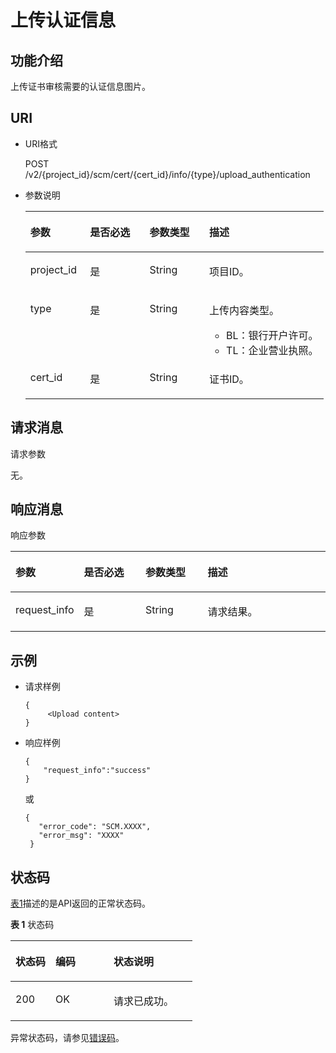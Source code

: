 # 上传认证信息<a name="scm_02_0026"></a>

## 功能介绍<a name="zh-cn_topic_0000001123057333_section27849192112353"></a>

上传证书审核需要的认证信息图片。

## URI<a name="zh-cn_topic_0000001123057333_section35184599112353"></a>

-   URI格式

    POST /v2/\{project\_id\}/scm/cert/\{cert\_id\}/info/\{type\}/upload\_authentication

-   参数说明

    <a name="zh-cn_topic_0000001123057333_table63109676112353"></a>
    <table><thead align="left"><tr id="zh-cn_topic_0000001123057333_row49827042112353"><th class="cellrowborder" valign="top" width="20%" id="mcps1.1.5.1.1"><p id="zh-cn_topic_0000001123057333_p9458563112353"><a name="zh-cn_topic_0000001123057333_p9458563112353"></a><a name="zh-cn_topic_0000001123057333_p9458563112353"></a>参数</p>
    </th>
    <th class="cellrowborder" valign="top" width="20%" id="mcps1.1.5.1.2"><p id="zh-cn_topic_0000001123057333_p9768111404312"><a name="zh-cn_topic_0000001123057333_p9768111404312"></a><a name="zh-cn_topic_0000001123057333_p9768111404312"></a>是否必选</p>
    </th>
    <th class="cellrowborder" valign="top" width="20%" id="mcps1.1.5.1.3"><p id="zh-cn_topic_0000001123057333_p64151511174319"><a name="zh-cn_topic_0000001123057333_p64151511174319"></a><a name="zh-cn_topic_0000001123057333_p64151511174319"></a>参数类型</p>
    </th>
    <th class="cellrowborder" valign="top" width="40%" id="mcps1.1.5.1.4"><p id="zh-cn_topic_0000001123057333_p13164330112353"><a name="zh-cn_topic_0000001123057333_p13164330112353"></a><a name="zh-cn_topic_0000001123057333_p13164330112353"></a>描述</p>
    </th>
    </tr>
    </thead>
    <tbody><tr id="zh-cn_topic_0000001123057333_row59677822112353"><td class="cellrowborder" valign="top" width="20%" headers="mcps1.1.5.1.1 "><p id="zh-cn_topic_0000001123057333_p2065377112353"><a name="zh-cn_topic_0000001123057333_p2065377112353"></a><a name="zh-cn_topic_0000001123057333_p2065377112353"></a>project_id</p>
    </td>
    <td class="cellrowborder" valign="top" width="20%" headers="mcps1.1.5.1.2 "><p id="zh-cn_topic_0000001123057333_p16768214104316"><a name="zh-cn_topic_0000001123057333_p16768214104316"></a><a name="zh-cn_topic_0000001123057333_p16768214104316"></a>是</p>
    </td>
    <td class="cellrowborder" valign="top" width="20%" headers="mcps1.1.5.1.3 "><p id="zh-cn_topic_0000001123057333_p124151611194313"><a name="zh-cn_topic_0000001123057333_p124151611194313"></a><a name="zh-cn_topic_0000001123057333_p124151611194313"></a>String</p>
    </td>
    <td class="cellrowborder" valign="top" width="40%" headers="mcps1.1.5.1.4 "><p id="zh-cn_topic_0000001123057333_p61055104112353"><a name="zh-cn_topic_0000001123057333_p61055104112353"></a><a name="zh-cn_topic_0000001123057333_p61055104112353"></a>项目ID。</p>
    </td>
    </tr>
    <tr id="zh-cn_topic_0000001123057333_row683813249202"><td class="cellrowborder" valign="top" width="20%" headers="mcps1.1.5.1.1 "><p id="zh-cn_topic_0000001123057333_p583862410202"><a name="zh-cn_topic_0000001123057333_p583862410202"></a><a name="zh-cn_topic_0000001123057333_p583862410202"></a>type</p>
    </td>
    <td class="cellrowborder" valign="top" width="20%" headers="mcps1.1.5.1.2 "><p id="zh-cn_topic_0000001123057333_p98316434202"><a name="zh-cn_topic_0000001123057333_p98316434202"></a><a name="zh-cn_topic_0000001123057333_p98316434202"></a>是</p>
    </td>
    <td class="cellrowborder" valign="top" width="20%" headers="mcps1.1.5.1.3 "><p id="zh-cn_topic_0000001123057333_p1415181144314"><a name="zh-cn_topic_0000001123057333_p1415181144314"></a><a name="zh-cn_topic_0000001123057333_p1415181144314"></a>String</p>
    </td>
    <td class="cellrowborder" valign="top" width="40%" headers="mcps1.1.5.1.4 "><p id="zh-cn_topic_0000001123057333_p0650173382013"><a name="zh-cn_topic_0000001123057333_p0650173382013"></a><a name="zh-cn_topic_0000001123057333_p0650173382013"></a>上传内容类型。</p>
    <a name="zh-cn_topic_0000001123057333_ul492419531267"></a><a name="zh-cn_topic_0000001123057333_ul492419531267"></a><ul id="zh-cn_topic_0000001123057333_ul492419531267"><li>BL：银行开户许可。</li><li>TL：企业营业执照。</li></ul>
    </td>
    </tr>
    <tr id="zh-cn_topic_0000001123057333_row128845267207"><td class="cellrowborder" valign="top" width="20%" headers="mcps1.1.5.1.1 "><p id="zh-cn_topic_0000001123057333_p2088412269205"><a name="zh-cn_topic_0000001123057333_p2088412269205"></a><a name="zh-cn_topic_0000001123057333_p2088412269205"></a>cert_id</p>
    </td>
    <td class="cellrowborder" valign="top" width="20%" headers="mcps1.1.5.1.2 "><p id="zh-cn_topic_0000001123057333_p8489144317201"><a name="zh-cn_topic_0000001123057333_p8489144317201"></a><a name="zh-cn_topic_0000001123057333_p8489144317201"></a>是</p>
    </td>
    <td class="cellrowborder" valign="top" width="20%" headers="mcps1.1.5.1.3 "><p id="zh-cn_topic_0000001123057333_p44163112432"><a name="zh-cn_topic_0000001123057333_p44163112432"></a><a name="zh-cn_topic_0000001123057333_p44163112432"></a>String</p>
    </td>
    <td class="cellrowborder" valign="top" width="40%" headers="mcps1.1.5.1.4 "><p id="zh-cn_topic_0000001123057333_p088412615206"><a name="zh-cn_topic_0000001123057333_p088412615206"></a><a name="zh-cn_topic_0000001123057333_p088412615206"></a>证书ID。</p>
    </td>
    </tr>
    </tbody>
    </table>


## 请求消息<a name="zh-cn_topic_0000001123057333_section12625030112353"></a>

请求参数

无。

## 响应消息<a name="zh-cn_topic_0000001123057333_section15686020"></a>

响应参数

<a name="zh-cn_topic_0000001123057333_table5856932152840"></a>
<table><thead align="left"><tr id="zh-cn_topic_0000001123057333_row5206426152840"><th class="cellrowborder" valign="top" width="20%" id="mcps1.1.5.1.1"><p id="zh-cn_topic_0000001123057333_p19067323152840"><a name="zh-cn_topic_0000001123057333_p19067323152840"></a><a name="zh-cn_topic_0000001123057333_p19067323152840"></a>参数</p>
</th>
<th class="cellrowborder" valign="top" width="20%" id="mcps1.1.5.1.2"><p id="zh-cn_topic_0000001123057333_p20421926144314"><a name="zh-cn_topic_0000001123057333_p20421926144314"></a><a name="zh-cn_topic_0000001123057333_p20421926144314"></a>是否必选</p>
</th>
<th class="cellrowborder" valign="top" width="20%" id="mcps1.1.5.1.3"><p id="zh-cn_topic_0000001123057333_p13167323144315"><a name="zh-cn_topic_0000001123057333_p13167323144315"></a><a name="zh-cn_topic_0000001123057333_p13167323144315"></a>参数类型</p>
</th>
<th class="cellrowborder" valign="top" width="40%" id="mcps1.1.5.1.4"><p id="zh-cn_topic_0000001123057333_p54508002152840"><a name="zh-cn_topic_0000001123057333_p54508002152840"></a><a name="zh-cn_topic_0000001123057333_p54508002152840"></a>描述</p>
</th>
</tr>
</thead>
<tbody><tr id="zh-cn_topic_0000001123057333_row25652894105355"><td class="cellrowborder" valign="top" width="20%" headers="mcps1.1.5.1.1 "><p id="zh-cn_topic_0000001123057333_p9370319112738"><a name="zh-cn_topic_0000001123057333_p9370319112738"></a><a name="zh-cn_topic_0000001123057333_p9370319112738"></a>request_info</p>
</td>
<td class="cellrowborder" valign="top" width="20%" headers="mcps1.1.5.1.2 "><p id="zh-cn_topic_0000001123057333_p11422526114317"><a name="zh-cn_topic_0000001123057333_p11422526114317"></a><a name="zh-cn_topic_0000001123057333_p11422526114317"></a>是</p>
</td>
<td class="cellrowborder" valign="top" width="20%" headers="mcps1.1.5.1.3 "><p id="zh-cn_topic_0000001123057333_p0167132394314"><a name="zh-cn_topic_0000001123057333_p0167132394314"></a><a name="zh-cn_topic_0000001123057333_p0167132394314"></a>String</p>
</td>
<td class="cellrowborder" valign="top" width="40%" headers="mcps1.1.5.1.4 "><p id="zh-cn_topic_0000001123057333_p26038079112738"><a name="zh-cn_topic_0000001123057333_p26038079112738"></a><a name="zh-cn_topic_0000001123057333_p26038079112738"></a>请求结果。</p>
</td>
</tr>
</tbody>
</table>

## 示例<a name="zh-cn_topic_0000001123057333_section12491816289"></a>

-   请求样例

    ```
    { 
         <Upload content>
    }
    ```

-   响应样例

    ```
    { 
        "request_info":"success"
    }
    ```

    或

    ```
    { 
       "error_code": "SCM.XXXX",  
       "error_msg": "XXXX"   
     }
    ```


## 状态码<a name="zh-cn_topic_0000001123057333_section3454223421"></a>

[表1](#zh-cn_topic_0000001123057333_scm_02_0014_zh-cn_topic_0079615001_table20596071)描述的是API返回的正常状态码。

**表 1**  状态码

<a name="zh-cn_topic_0000001123057333_scm_02_0014_zh-cn_topic_0079615001_table20596071"></a>
<table><thead align="left"><tr id="zh-cn_topic_0000001123057333_scm_02_0014_zh-cn_topic_0079615001_row9746163"><th class="cellrowborder" valign="top" width="22%" id="mcps1.2.4.1.1"><p id="zh-cn_topic_0000001123057333_scm_02_0014_p57545694203043"><a name="zh-cn_topic_0000001123057333_scm_02_0014_p57545694203043"></a><a name="zh-cn_topic_0000001123057333_scm_02_0014_p57545694203043"></a>状态码</p>
</th>
<th class="cellrowborder" valign="top" width="32%" id="mcps1.2.4.1.2"><p id="zh-cn_topic_0000001123057333_scm_02_0014_p4531342288"><a name="zh-cn_topic_0000001123057333_scm_02_0014_p4531342288"></a><a name="zh-cn_topic_0000001123057333_scm_02_0014_p4531342288"></a>编码</p>
</th>
<th class="cellrowborder" valign="top" width="46%" id="mcps1.2.4.1.3"><p id="zh-cn_topic_0000001123057333_scm_02_0014_p30689603203043"><a name="zh-cn_topic_0000001123057333_scm_02_0014_p30689603203043"></a><a name="zh-cn_topic_0000001123057333_scm_02_0014_p30689603203043"></a>状态说明</p>
</th>
</tr>
</thead>
<tbody><tr id="zh-cn_topic_0000001123057333_scm_02_0014_zh-cn_topic_0079615001_row48621261"><td class="cellrowborder" valign="top" width="22%" headers="mcps1.2.4.1.1 "><p id="zh-cn_topic_0000001123057333_scm_02_0014_zh-cn_topic_0079615001_p46008046"><a name="zh-cn_topic_0000001123057333_scm_02_0014_zh-cn_topic_0079615001_p46008046"></a><a name="zh-cn_topic_0000001123057333_scm_02_0014_zh-cn_topic_0079615001_p46008046"></a>200</p>
</td>
<td class="cellrowborder" valign="top" width="32%" headers="mcps1.2.4.1.2 "><p id="zh-cn_topic_0000001123057333_scm_02_0014_p7538425819"><a name="zh-cn_topic_0000001123057333_scm_02_0014_p7538425819"></a><a name="zh-cn_topic_0000001123057333_scm_02_0014_p7538425819"></a>OK</p>
</td>
<td class="cellrowborder" valign="top" width="46%" headers="mcps1.2.4.1.3 "><p id="zh-cn_topic_0000001123057333_scm_02_0014_zh-cn_topic_0079615001_p35664277"><a name="zh-cn_topic_0000001123057333_scm_02_0014_zh-cn_topic_0079615001_p35664277"></a><a name="zh-cn_topic_0000001123057333_scm_02_0014_zh-cn_topic_0079615001_p35664277"></a>请求已成功。</p>
</td>
</tr>
</tbody>
</table>

异常状态码，请参见[错误码](https://support.huaweicloud.com/api-scm/ErrorCode.html)。

